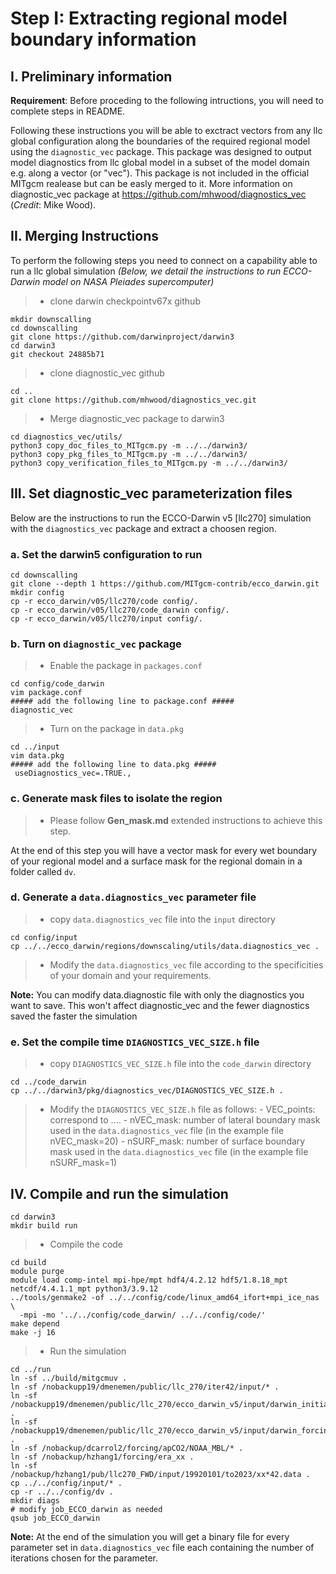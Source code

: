 # Step I: Extracting regional model boundary information

## I. Preliminary information
**Requirement**: Before proceding to the following intructions, you will need to complete steps in README.

Following these instructions you will be able to exctract vectors from any llc global configuration along the boundaries of the required regional model using the ``diagnostic_vec`` package. This package was designed to output model diagnostics from llc global model in a subset of the model domain e.g. along a vector (or "vec"). This package is not included in the official MITgcm realease but can be easly merged to it. More information on diagnostic_vec package at https://github.com/mhwood/diagnostics_vec (*Credit*: Mike Wood).



## II. Merging Instructions
To perform the following steps you need to connect on a capability able to run a llc global simulation *(Below, we detail the instructions to run ECCO-Darwin model on NASA Pleiades supercomputer)*
> - clone darwin checkpointv67x github
```
mkdir downscalling 
cd downscalling
git clone https://github.com/darwinproject/darwin3
cd darwin3
git checkout 24885b71
```
> - clone diagnostic_vec github
```
cd ..
git clone https://github.com/mhwood/diagnostics_vec.git
```
> - Merge diagnostic_vec package to darwin3
```
cd diagnostics_vec/utils/
python3 copy_doc_files_to_MITgcm.py -m ../../darwin3/
python3 copy_pkg_files_to_MITgcm.py -m ../../darwin3/
python3 copy_verification_files_to_MITgcm.py -m ../../darwin3/
```

## III. Set diagnostic_vec parameterization files
Below are the instructions to run the ECCO-Darwin v5 [llc270] simulation with the ``diagnostics_vec`` package and extract a choosen region.

### a. Set the darwin5 configuration to run
```
cd downscalling
git clone --depth 1 https://github.com/MITgcm-contrib/ecco_darwin.git
mkdir config
cp -r ecco_darwin/v05/llc270/code config/.
cp -r ecco_darwin/v05/llc270/code_darwin config/.
cp -r ecco_darwin/v05/llc270/input config/.
```

### b. Turn on ``diagnostic_vec`` package
> - Enable the package in ``packages.conf``
```
cd config/code_darwin
vim package.conf
##### add the following line to package.conf #####
diagnostic_vec
```
> - Turn on the package in ``data.pkg``
```
cd ../input
vim data.pkg
##### add the following line to data.pkg #####
 useDiagnostics_vec=.TRUE.,
```

### c. Generate mask files to isolate the region

> - Please follow **Gen_mask.md** extended instructions to achieve this step.

At the end of this step you will have a vector mask for every wet boundary of your regional model and a surface mask for the regional domain in a folder called ``dv``.

### d. Generate a ``data.diagnostics_vec`` parameter file
> - copy ``data.diagnostics_vec`` file into the ``input`` directory
```
cd config/input
cp ../../ecco_darwin/regions/downscaling/utils/data.diagnostics_vec .
```
> - Modify the ``data.diagnostics_vec`` file according to the specificities of your domain and your requirements.

**Note:** You can modify data.diagnostic file with only the diagnostics you want to save. This won't affect diagnostic_vec and the fewer diagnostics saved the faster the simulation

### e. Set the compile time ``DIAGNOSTICS_VEC_SIZE.h`` file
> - copy ``DIAGNOSTICS_VEC_SIZE.h`` file into the ``code_darwin`` directory
```
cd ../code_darwin
cp ../../darwin3/pkg/diagnostics_vec/DIAGNOSTICS_VEC_SIZE.h .
```
> - Modify the ``DIAGNOSTICS_VEC_SIZE.h`` file as follows:
    - VEC_points: correspond to ....
    - nVEC_mask: number of lateral boundary mask used in the ``data.diagnostics_vec`` file (in the example file nVEC_mask=20)
    - nSURF_mask: number of surface boundary mask used in the ``data.diagnostics_vec`` file (in the example file nSURF_mask=1)

## IV. Compile and run the simulation
```
cd darwin3
mkdir build run
```
> - Compile the code
```
cd build
module purge
module load comp-intel mpi-hpe/mpt hdf4/4.2.12 hdf5/1.8.18_mpt netcdf/4.4.1.1_mpt python3/3.9.12
../tools/genmake2 -of ../../config/code/linux_amd64_ifort+mpi_ice_nas \
  -mpi -mo '../../config/code_darwin/ ../../config/code/'
make depend
make -j 16
```
> - Run the simulation
```
cd ../run
ln -sf ../build/mitgcmuv .
ln -sf /nobackupp19/dmenemen/public/llc_270/iter42/input/* .
ln -sf /nobackupp19/dmenemen/public/llc_270/ecco_darwin_v5/input/darwin_initial_conditions/* .
ln -sf /nobackupp19/dmenemen/public/llc_270/ecco_darwin_v5/input/darwin_forcing/* .
ln -sf /nobackup/dcarrol2/forcing/apCO2/NOAA_MBL/* .
ln -sf /nobackup/hzhang1/forcing/era_xx .
ln -sf /nobackup/hzhang1/pub/llc270_FWD/input/19920101/to2023/xx*42.data .
cp ../../config/input/* .
cp -r ../../config/dv .
mkdir diags
# modify job_ECCO_darwin as needed
qsub job_ECCO_darwin
```

**Note:** At the end of the simulation you will get a binary file for every parameter set in ``data.diagnostics_vec`` file each containing the number of iterations chosen for the parameter.

